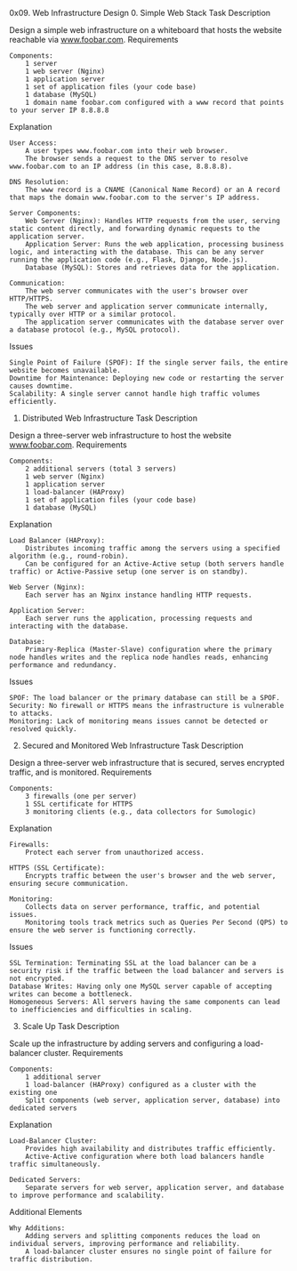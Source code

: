 0x09. Web Infrastructure Design
0. Simple Web Stack
Task Description

Design a simple web infrastructure on a whiteboard that hosts the website reachable via www.foobar.com.
Requirements

    Components:
        1 server
        1 web server (Nginx)
        1 application server
        1 set of application files (your code base)
        1 database (MySQL)
        1 domain name foobar.com configured with a www record that points to your server IP 8.8.8.8

Explanation

    User Access:
        A user types www.foobar.com into their web browser.
        The browser sends a request to the DNS server to resolve www.foobar.com to an IP address (in this case, 8.8.8.8).

    DNS Resolution:
        The www record is a CNAME (Canonical Name Record) or an A record that maps the domain www.foobar.com to the server's IP address.

    Server Components:
        Web Server (Nginx): Handles HTTP requests from the user, serving static content directly, and forwarding dynamic requests to the application server.
        Application Server: Runs the web application, processing business logic, and interacting with the database. This can be any server running the application code (e.g., Flask, Django, Node.js).
        Database (MySQL): Stores and retrieves data for the application.

    Communication:
        The web server communicates with the user's browser over HTTP/HTTPS.
        The web server and application server communicate internally, typically over HTTP or a similar protocol.
        The application server communicates with the database server over a database protocol (e.g., MySQL protocol).

Issues

    Single Point of Failure (SPOF): If the single server fails, the entire website becomes unavailable.
    Downtime for Maintenance: Deploying new code or restarting the server causes downtime.
    Scalability: A single server cannot handle high traffic volumes efficiently.

1. Distributed Web Infrastructure
Task Description

Design a three-server web infrastructure to host the website www.foobar.com.
Requirements

    Components:
        2 additional servers (total 3 servers)
        1 web server (Nginx)
        1 application server
        1 load-balancer (HAProxy)
        1 set of application files (your code base)
        1 database (MySQL)

Explanation

    Load Balancer (HAProxy):
        Distributes incoming traffic among the servers using a specified algorithm (e.g., round-robin).
        Can be configured for an Active-Active setup (both servers handle traffic) or Active-Passive setup (one server is on standby).

    Web Server (Nginx):
        Each server has an Nginx instance handling HTTP requests.

    Application Server:
        Each server runs the application, processing requests and interacting with the database.

    Database:
        Primary-Replica (Master-Slave) configuration where the primary node handles writes and the replica node handles reads, enhancing performance and redundancy.

Issues

    SPOF: The load balancer or the primary database can still be a SPOF.
    Security: No firewall or HTTPS means the infrastructure is vulnerable to attacks.
    Monitoring: Lack of monitoring means issues cannot be detected or resolved quickly.

2. Secured and Monitored Web Infrastructure
Task Description

Design a three-server web infrastructure that is secured, serves encrypted traffic, and is monitored.
Requirements

    Components:
        3 firewalls (one per server)
        1 SSL certificate for HTTPS
        3 monitoring clients (e.g., data collectors for Sumologic)

Explanation

    Firewalls:
        Protect each server from unauthorized access.

    HTTPS (SSL Certificate):
        Encrypts traffic between the user's browser and the web server, ensuring secure communication.

    Monitoring:
        Collects data on server performance, traffic, and potential issues.
        Monitoring tools track metrics such as Queries Per Second (QPS) to ensure the web server is functioning correctly.

Issues

    SSL Termination: Terminating SSL at the load balancer can be a security risk if the traffic between the load balancer and servers is not encrypted.
    Database Writes: Having only one MySQL server capable of accepting writes can become a bottleneck.
    Homogeneous Servers: All servers having the same components can lead to inefficiencies and difficulties in scaling.

3. Scale Up
Task Description

Scale up the infrastructure by adding servers and configuring a load-balancer cluster.
Requirements

    Components:
        1 additional server
        1 load-balancer (HAProxy) configured as a cluster with the existing one
        Split components (web server, application server, database) into dedicated servers

Explanation

    Load-Balancer Cluster:
        Provides high availability and distributes traffic efficiently.
        Active-Active configuration where both load balancers handle traffic simultaneously.

    Dedicated Servers:
        Separate servers for web server, application server, and database to improve performance and scalability.

Additional Elements

    Why Additions:
        Adding servers and splitting components reduces the load on individual servers, improving performance and reliability.
        A load-balancer cluster ensures no single point of failure for traffic distribution.
